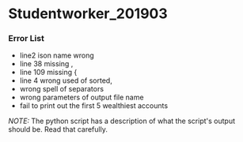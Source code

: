 # Studentworker_201903 #

### Error List ###

* line2 ison name wrong 
* line 38 missing , 
* line 109 missing {
* line 4 wrong used of sorted, 
* wrong spell of separators
* wrong parameters of output file name
* fail to print out the first 5  wealthiest accounts


_NOTE:_ The python script has a description of what the script's output should be. Read that carefully.
